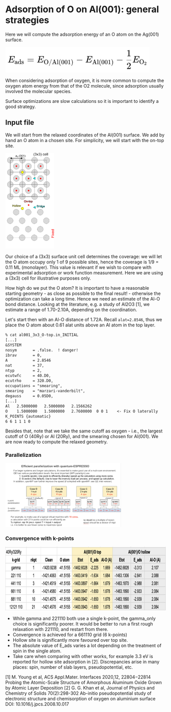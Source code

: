 # Adsorption of O on Al(001): general strategies

Here we will compute the adsorption energy of an O atom on the Ag(001) surface.

<img src="Ref/ads_eqn.png" height="80"/>

When considering adsorption of oxygen, it is more common to compute the oxygen atom energy from that of the O2 molecule, since adsorption usually involved the molecular species.

Surface optimizations are slow calculations so it is important to identify a good strategy.



## Input file

We will start from the relaxed coordinates of the Al(001) surface. 
We add by hand an O atom in a chosen site. For simplicity, we will start with the on-top site.

<img src="Ref/al001_O_sites.png" height="300"/>

Our choice of a (3x3) surface unit cell determines the coverage: we will let the O atom occupy only 1 of  9 possible sites, hence the coverage is 1/9 = 0.11 ML (monolayer). This value is relevant if we wish to compare with experimental adsorption or work function measurement. Here we are using a (3x3) cell for illustrative purposes only.

How high do we put the O atom? It is important to have a reasonable starting geometry - as close as possible to the final result! - otherwise the optimization can take a long time.
Hence we need an estimate of the Al-O bond distance. Looking at the literature, e.g. a study of Al2O3 [1], we estimate a range of 1.70-2.10A, depending on the coordination. 

Let's start then with an Al-O distance of 1.72A.
Recall `alat=2.8546`, thus we place the O atom about 0.61 alat units above an Al atom in the top layer.

   ```
   % cat al001_3x3_O-top.in_INITIAL
   [...]
   &SYSTEM
   nosym       = .false.  ! danger!
   ibrav       = 0,
   A           = 2.8546 
   nat         = 37,
   ntyp        = 2,
   ecutwfc     = 40.D0,
   ecutrho     = 320.D0,
   occupations = "smearing",
   smearing    = "marzari-vanderbilt",
   degauss     = 0.05D0,
   [...]
   Al   2.5000000   2.5000000   2.1566262  
   O    1.5000000   1.5000000   2.7600000  0 0 1    <- Fix O laterally
   K_POINTS {automatic}
   6 6 1 1 1 0   
   ```
Besides that, note that we take the same cutoff as oxygen - i.e., the largest cutoff of O (40Ry) or Al (20Ry), and the smearing chosen for Al(001).
We are now ready to compute the relaxed geometry.

### Parallelization

<img src="Ref/parallel.png" height="200"/>

### Convergence with k-points

<img src="Ref/ads_table.png" height="200"/>

- While gamma and 221110 both use a single k-point, the gamma_only choice is significantly poorer. It would be better to run a first rough relaxation with 221110, and restart from there.
- Convergence is achieved for a 661110 grid (6 k-points)
- Hollow site is significantly more favoured over top site.
- The absolute value of E_ads varies a lot depending on the treatment of spin in the single atom.
- Take care when comparing with other works, for example 3.3 eV is reported for hollow site adsorption in [2]. Discrepancies arise in many places: spin, number of slab layers, pseudopotential, etc.





[1] M. Young et al, ACS Appl.Mater. Interfaces 2020,12, 22804−22814
Probing the Atomic-Scale Structure of Amorphous Aluminum Oxide Grown by Atomic Layer Deposition
[2] G. G. Khan et al, Journal of Physics and Chemistry of Solids 70(2):298-302
Ab-initio pseudopotential study of electronic structure and chemisorption of oxygen on aluminium surface
DOI: 10.1016/j.jpcs.2008.10.017
